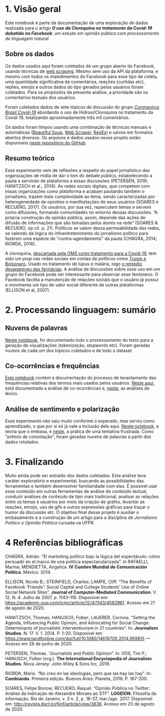 # 1. Visão geral
Este notebook é parte da documentação de uma exploração de dados realizada para o artigo _**O uso da Cloroquina no tratamento da Covid-19 debatido no Facebook**: um estudo em opinião pública com processamento de linguagem natural_.

## Sobre os dados
Os dados usados aqui foram coletados de um grupo aberto do Facebook, usando técnicas de [web scraping](https://en.wikipedia.org/wiki/Web_scraping). Mesmo sem uso da API da plataforma, e mesmo com todos os impedimentos do Facebook para esse tipo de coleta, uma quantidade significativa de comentários, reações (curtidas etc), replies, emojis e outros dados do tipo gerados pelos usuários foram coletados. Para os propósitos da presente análise, a prioridade são os comentários textuais dos usuários.

Foram coletados dados de sete tópicos de discussão do grupo [_Coronavirus Brasil Covid-19_](https://www.facebook.com/groups/606967836766216) abordando o uso de Hidroxi/Cloroquina no tratamento da Covid-19, totalizando aproximadamente três mil comentários.

Os dados foram limpos usando uma combinação de técnicas manuais e automáticas ([Beautiful Soup](https://www.crummy.com/software/BeautifulSoup/bs4/doc/), [Web Scraper](https://www.webscraper.io/), [RegEx](https://regex101.com/)) e salvos em formatos abertos diversos. Os arquivos e dados usados nesse projeto estão disponíveis [neste repositório do GitHub](https://github.com/fabianelima/cloroquiners).

## Resumo teórico
Esse experimento vem de reflexões a respeito do papel jornalístico das organizações de mídia de dar o tom do debate público, estabelecendo a pauta e servindo de plataforma a essas discussões (PETERSEN, 2019; HANITZSCH et al., 2014). As redes sociais digitais, que competem com essas organizações como plataforma e acabam pautando também o jornalismo, trazem mais complexidade ao tema, sendo caracterizadas por heterogeneidade de opiniões e manifestações de seus usuários (SOARES e RECUERO, 2017). Os usuários, por sua vez, repercutem temas e servem como difusores, formando comunidades no entorno dessas discussões. “A própria construção da opinião pública, assim, depende das ações de difusão de informações que são tomadas pelos atores na rede” (SOARES & RECUERO, op cit. p. 21). Políticos se valem dessa permeabilidade das redes, se valendo da lógica do infoentretenimento do jornalismo político para fazerem uma espécie de "contra-agendamento" da pauta (CHAGRA, 2014; RIORDA, 2016).

A cloroquina, [descartada pela OMS como tratamento para a Covid-19](https://www.bbc.com/portuguese/internacional-53085371), tem sido um _prop_ nas redes sociais em contas de políticos como [Trump e Bolsonaro](https://noticias.uol.com.br/saude/ultimas-noticias/bbc/2020/07/10/lancada-por-trump-e-propagandeada-por-bolsonaro-hidroxicloroquina-esta-vetada-em-hospitais-nos-estados-unidos.htm). Usado no tratamento de lúpus e malária, logo [o remédio desapareceu das farmácias](https://www.uol.com.br/vivabem/noticias/redacao/2020/03/20/com-lupus-elas-temem-falta-de-cloroquina-dores-podem-voltar-mais-fortes.htm). A análise de discussões sobre esse uso em um grupo do Facebook pode ser interessante para observar esse fenômeno. O Facebook facilita a manutenção de relações sociais que o usuário já possui e movimenta um tipo de valor social diferente de outras plataformas (ELLISON et al, 2007).

# 2. Processando linguagem: sumário
## Nuvens de palavras
[Neste notebook](https://github.com/fabianelima/cloroquiners/blob/master/1-wordclouds.ipynb), foi documentado todo o processamento do texto para a geração de visualizações (tokenização, stopwords etc). Foram geradas nuvens de cada um dos tópicos coletados e de todo o dataset.

## Co-ocorrências e frequências
[Este notebook](https://github.com/fabianelima/cloroquiners/blob/master/2-frequencias.ipynb) contém a documentação do processo de levantamento das frequências relativas dos termos mais usados pelos usuários. [Neste aqui](https://github.com/fabianelima/cloroquiners/blob/master/3-coocorrencias.ipynb), está documentada a análise de co-ocorrências e, [neste](https://github.com/fabianelima/cloroquiners/blob/master/4-lexico.ipynb), as análises de léxico.

## Análise de sentimento e polarização
Esse experimento não saiu muito conforme o esperado, mas serviu como aprendizado, o que por si só já vale a inclusão dele aqui. [Neste notebook](https://github.com/fabianelima/cloroquiners/blob/master/5-sentimento-teoria.ipynb), a teoria que o embasa, e [neste](https://github.com/fabianelima/cloroquiners/blob/master/6-sentimento-pr%C3%A1tica.ipynb), a prática de uma tentativa frustrada. Como "prêmio de consolação", foram geradas nuvens de palavras a partir dos dados rotulados.

# 3. Finalizando
Muito ainda pode ser extraído dos dados coletados. Esta análise teve caráter exploratório e experimental, buscando as possibilidades das ferramentas e também desenvolver familiaridade com elas. É possível usar esse conteúdo em outras ferramentas de análise de conteúdo textual, conduzir análises de conteúdo de tipo mais tradicional, analisar as relações entre os temas e usuários por meio da criação de grafos, levantar as reações, emojis, uso de gifs e outras expressões gráficas para traçar o humor da discussão etc. O objetivo final desse projeto é auxiliar o embasamento e a construção de um artigo para a disciplina de _Jornalismo Político e Opinião Pública_ cursada na UFPR.

# 4 Referências bibliográficas
CHAGRA, Adrián. “El marketing político bajo la lógica del espectáculo: cómo persuadir en el marco de una política espectacularizada”. In RAFAELLI, Marina; MENDIETTA, Angelica. **IV Cumbre Mundial de Comunicación Política**. México: 2014.

ELLISON, Nicole B.; STEINFIELD, Charles; LAMPE, Cliff. “The Benefits of Facebook 'Friends': Social Capital and College Students’ Use of Online Social Network Sites”. **Journal of Computer-Mediated Communication**. V. 12. N. 4. Julho de 2007, p. 1143–116. Disponível em: https://academic.oup.com/jcmc/article/12/4/1143/4582961. Acesso em 21 de agosto de 2020.

HANITZSCH, Thomas; HANUSCH, Folker; LAUERER, Corinna. "Setting the Agenda, Influencing Public Opinion, and Advocating for Social Change: Determinants of journalistic interventionism in 21 countries". In: **Journalism Studies**. N. 17. V. 1. 2014. P. 1-20. Disponível em: <https://www.tandfonline.com/doi/full/10.1080/1461670X.2014.959815> — Acesso em 28 de junho de 2020.

PETERSEN, Thomas. “Journalists and Public Opinion”. In: VOS, Tim P.; HANUSCH, Folker (org.). **The International Encyclopedia of Journalism Studies**. Nova Jersey: John Wiley & Sons Inc, 2019.

RIORDA, Mario. “No creo en las ideologías, pero que las hay las hay”. In: **Cambiando**. Primeira edição. Buenos Aires: Planeta, 2016. P. 167-200.

SOARES, Felipe Bonow; RECUERO, Raquel. “Opinião Pública no Twitter: Análise da indicação de Alexandre Moraes ao STF”. **LOGEION**: Filosofia da informação, Rio de Janeiro, v. 3 n. 2, p. 18-37, mar./ago. 2017. Disponível em: http://revista.ibict.br/fiinf/article/view/3836. Acesso em 20 de agosto de 2020.